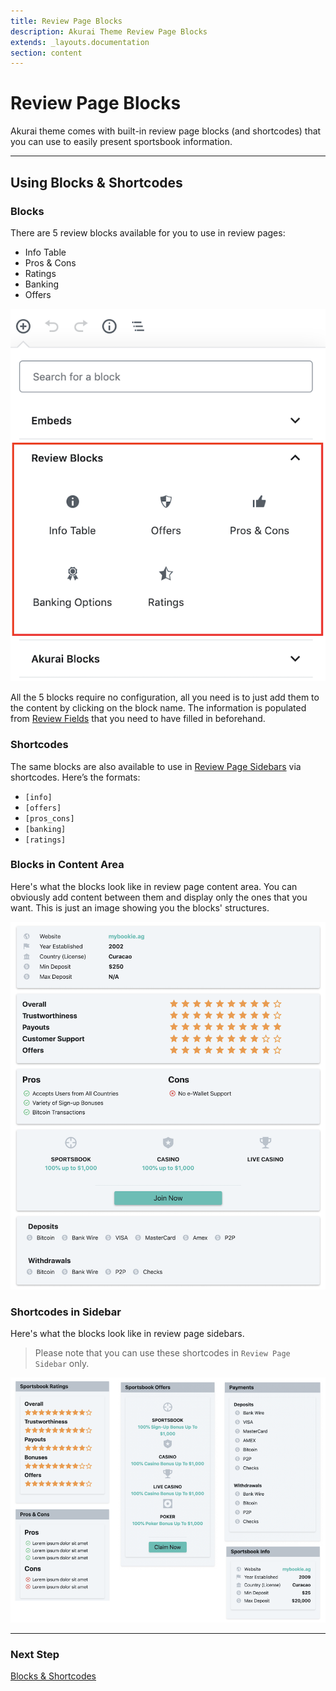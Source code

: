 ```yaml
---
title: Review Page Blocks
description: Akurai Theme Review Page Blocks
extends: _layouts.documentation
section: content
---
```


# Review Page Blocks

Akurai theme comes with built-in review page blocks (and shortcodes) that you can use to easily present sportsbook information.

---

## Using Blocks & Shortcodes

### Blocks

There are 5 review blocks available for you to use in review pages:

- Info Table
- Pros & Cons
- Ratings
- Banking
- Offers

![akurai-review-blocks](/assets/images/akurai/akurai-review-blocks.png)

All the 5 blocks require no configuration, all you need is to just add them to the content by clicking on the block name. The information is populated from [Review Fields](/docs/akurai/creating-review-pages/) that you need to have filled in beforehand.

### Shortcodes

The same blocks are also available to use in [Review Page Sidebars](/docs/akurai/widget-areas/) via shortcodes. Here’s the formats:

- `[info]`
- `[offers]`
- `[pros_cons]`
- `[banking]`
- `[ratings]`

### Blocks in Content Area

Here's what the blocks look like in review page content area. You can obviously add content between them and display only the ones that you want. This is just an image showing you the blocks' structures.

![akurai-review-blocks-content](/assets/images/akurai/akurai-review-blocks-content.png)

### Shortcodes in Sidebar

Here's what the blocks look like in review page sidebars.

> Please note that you can use these shortcodes in `Review Page Sidebar` only.

![akurai-review-blocks-sidebar](/assets/images/akurai/akurai-review-blocks-sidebar.png)

---

### Next Step

[Blocks & Shortcodes](/docs/akurai/blocks-shortcodes/)
